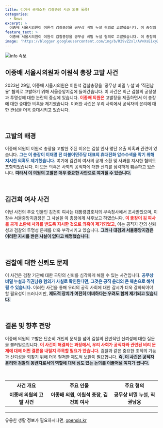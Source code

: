 ```yaml
---
title: 김여사 공개소환 검찰총장 사과 의혹 폭풍!
categories:
  - News
excerpt: >
  이종배 서울시의원이 이원석 검찰총장을 공무상 비밀 누설 혐의로 고발했습니다. 이 총장의 의혹에 가려진 검찰 인사의 뒷이야기, 과연 진실은 무엇일까요? 클릭해 확인하세요!
feature_text: >
  이종배 서울시의원이 이원석 검찰총장을 공무상 비밀 누설 혐의로 고발했습니다. 이 총장의 의혹에 가려진 검찰 인사의 뒷이야기, 과연 진실은 무엇일까요? 클릭해 확인하세요!
image: 'https://blogger.googleusercontent.com/img/b/R29vZ2xl/AVvXsEixyZcFfHzMRdzZMjFBmAUKJYCLCGyLL1o632UiGVXcaFdKo_bkvkuCioo0uUKlGfBVcT3P84aROyZIXSBEx3Aw5nCQ3pTgDom1WDC4m8eifvWiAmWEEVb4x6G_l8C0QH225ldMjyaFvpxGEBGNO37VmDTDMHGhJPq73UglMfDca1-0aw/s1600/blogspot.png'
---
```


<p><img src="https://blogger.googleusercontent.com/img/b/R29vZ2xl/AVvXsEixyZcFfHzMRdzZMjFBmAUKJYCLCGyLL1o632UiGVXcaFdKo_bkvkuCioo0uUKlGfBVcT3P84aROyZIXSBEx3Aw5nCQ3pTgDom1WDC4m8eifvWiAmWEEVb4x6G_l8C0QH225ldMjyaFvpxGEBGNO37VmDTDMHGhJPq73UglMfDca1-0aw/s1600/blogspot.png" alt="info 속보" /></p>

<h2 data-ke-size="size26">이종배 서울시의원과 이원석 총장 고발 사건</h2>

<p data-ke-size="size16">2023년 29일, 이종배 서울시의원은 이원석 검찰총장을 '공무상 비밀 누설'과 '직권남용' 혐의로 고발하기 위해 서울중앙지검에 들어갔습니다. 이 사건은 최근 검찰의 공정성과 투명성에 대한 논란의 중심에 있습니다. <b><span style="color: #ee2323;">이종배 의원은</span></b> 고발장을 제출하면서 이 총장에 대한 중대한 의혹을 제기했습니다. 이러한 사건은 우리 사회에서 공직자의 윤리에 대한 관심을 더욱 증대시키고 있습니다.</p>

<p data-ke-size="size16">&nbsp;</p>

<h2 data-ke-size="size26">고발의 배경</h2>

<p data-ke-size="size16">이종배 의원이 이원석 총장을 고발한 주된 이유는 검찰 인사 명단 유출 의혹과 관련이 있습니다. <b><span style="color: #1a5490;">그는 이 총장이 이재명 전 더불어민주당 대표의 휴대전화 압수수색을 막기 위해 지시한 의혹도 제기했습니다.</span></b> 여기에 김건희 여사의 공개 소환 및 사과를 지시한 혐의도 포함되었습니다. 이 모든 의혹은 사회의 공직자에 대한 신뢰를 심각하게 훼손하고 있습니다. <b><span style="background-color: #21538527;">따라서 이 의원의 고발은 매우 중요한 사안으로 여겨질 수 있습니다.</span></b></p>

<p data-ke-size="size16">&nbsp;</p>

<h2 data-ke-size="size26">김건희 여사 사건</h2>

<p data-ke-size="size16">이번 사건의 주요 인물인 김건희 여사는 대통령경호처의 부속청사에서 조사받았으며, 이창수 서울중앙지검장은 그 사실을 이 총장에게 사후보고 하였습니다. <b><span style="color: #ee2323;">이 총장이 김 여사를 공개 소환해 사과를 받도록 지시한 것으로 의혹이 제기되었고,</span></b> 이는 공직자 간의 신뢰성과 검찰의 투명성 문제를 더욱 부각시키고 있습니다. <b><span style="background-color: #21538527;">그러나 대검과 서울중앙지검은 이러한 지시를 받은 사실이 없다고 해명했습니다.</span></b></p>

<p data-ke-size="size16">&nbsp;</p>

<h2 data-ke-size="size26">검찰에 대한 신뢰도 문제</h2>

<p data-ke-size="size16">이 사건은 검찰 기관에 대한 국민의 신뢰를 심각하게 해칠 수 있는 사건입니다. <b><span style="color: #1a5490;">공무상 비밀 누설과 직권남용 혐의가 사실로 확인된다면, 그것은 공직 윤리의 큰 훼손으로 해석될 수 있습니다.</span></b> 이러한 사건을 통해 우리의 공직 사회에 대한 감시가 더욱 강화되어야 할 필요성이 드러나지만, <b><span style="background-color: #21538527;">제도적 장치가 여전히 미비하다는 우려도 함께 제기되고 있습니다.</span></b></p>

<p data-ke-size="size16">&nbsp;</p>

<h2 data-ke-size="size26">결론 및 향후 전망</h2>

<p data-ke-size="size16">이종배 의원의 고발은 단순히 개인의 문제를 넘어 검찰의 전반적인 신뢰성에 대한 질문을 불러일으킵니다. <b><span style="color: #ee2323;">이 사건이 해결되는 과정에서, 우리 사회가 공직자와 관련된 비리 문제에 대해 어떤 결론을 내릴지 주목할 필요가 있습니다.</span></b> 검찰과 같은 중요한 조직의 기능과 신뢰성을 되찾기 위해 더욱 철저한 제도적 보완이 필요합니다. <b><span style="background-color: #21538527;">즉, 이 사건은 공직자 윤리와 검찰의 동반자로서의 역할에 대해 심도 있는 논의를 이끌어낼 여지가 큽니다.</span></b></p>

<p data-ke-size="size16">&nbsp;</p>

<table style="width: 100%; border-collapse: collapse;">
    <tr>
        <th style="text-align: center;"><b>사건 개요</b></th>
        <th style="text-align: center;"><b>주요 인물</b></th>
        <th style="text-align: center;"><b>주요 혐의</b></th>
    </tr>
    <tr>
        <td style="text-align: center; height: 30px;"><b>이종배 의원의 고발 사건</b></td>
        <td style="text-align: center; height: 30px;"><b>이종배 의원, 이원석 총장, 김건희 여사</b></td>
        <td style="text-align: center; height: 30px;"><b>공무상 비밀 누설, 직권남용</b></td>
    </tr>
</table>

<hr style="border: 1px solid #ccc;">
유용한 생활 정보가 필요하시다면, <a href="https://opensis.kr" rel="dofollow">opensis.kr</a>


